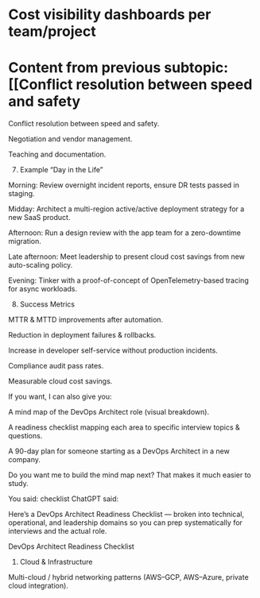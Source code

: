 # Cost visibility dashboards per team/project

# Content from previous subtopic: [[Conflict resolution between speed and safety

Conflict resolution between speed and safety.

Negotiation and vendor management.

Teaching and documentation.

7. Example “Day in the Life”

Morning: Review overnight incident reports, ensure DR tests passed in staging.

Midday: Architect a multi-region active/active deployment strategy for a new SaaS product.

Afternoon: Run a design review with the app team for a zero-downtime migration.

Late afternoon: Meet leadership to present cloud cost savings from new auto-scaling policy.

Evening: Tinker with a proof-of-concept of OpenTelemetry-based tracing for async workloads.

8. Success Metrics

MTTR & MTTD improvements after automation.

Reduction in deployment failures & rollbacks.

Increase in developer self-service without production incidents.

Compliance audit pass rates.

Measurable cloud cost savings.

If you want, I can also give you:

A mind map of the DevOps Architect role (visual breakdown).

A readiness checklist mapping each area to specific interview topics & questions.

A 90-day plan for someone starting as a DevOps Architect in a new company.

Do you want me to build the mind map next? That makes it much easier to study.

You said:
checklist
ChatGPT said:

Here’s a DevOps Architect Readiness Checklist — broken into technical, operational, and leadership domains so you can prep systematically for interviews and the actual role.

DevOps Architect Readiness Checklist
1. Cloud & Infrastructure

 Multi-cloud / hybrid networking patterns (AWS–GCP, AWS–Azure, private cloud integration).